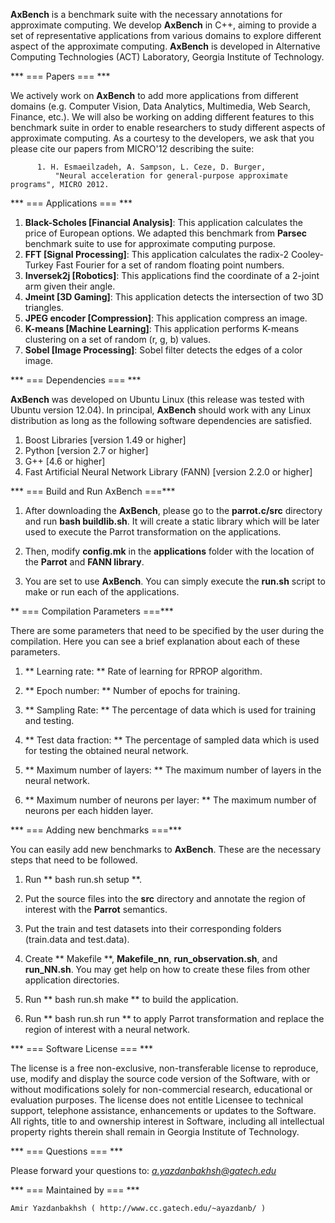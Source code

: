 **AxBench** is a benchmark suite with the necessary annotations for approximate computing. We develop **AxBench** in C++, aiming to provide a set of representative applications from various domains to explore different aspect of the approximate computing. **AxBench** is developed in Alternative Computing Technologies (ACT) Laboratory, Georgia Institute of Technology.

*** === Papers === ***

We actively work on **AxBench** to add more applications from different domains (e.g. Computer Vision, Data Analytics, Multimedia, Web Search, Finance, etc.). We will also be working on adding different features to this benchmark suite in order to enable researchers to study different aspects of approximate computing.  As a courtesy to the developers, we ask that you please cite our papers from MICRO'12 describing the suite:

          1. H. Esmaeilzadeh, A. Sampson, L. Ceze, D. Burger, 
              "Neural acceleration for general-purpose approximate programs", MICRO 2012.

*** === Applications === ***

1. **Black-Scholes [Financial Analysis]**: This application calculates the price of European options. We adapted this benchmark from **Parsec** benchmark suite to use for approximate computing purpose. 
2. **FFT [Signal Processing]**: This application calculates the radix-2 Cooley-Turkey Fast Fourier for a set of random floating point numbers. 
3. **Inversek2j [Robotics]**: This applications find the coordinate of a 2-joint arm given their angle.
4. **Jmeint [3D Gaming]**: This application detects the intersection of two 3D triangles.
5. **JPEG encoder [Compression]**: This application compress an image.
6. **K-means [Machine Learning]**: This application performs K-means clustering on a set of random (r, g, b) values.
7. **Sobel [Image Processing]**: Sobel filter detects the edges of a color image.

*** === Dependencies === ***

**AxBench** was developed on Ubuntu Linux (this release was tested with Ubuntu version 12.04). In principal, **AxBench** should work with any Linux distribution as long as the following software dependencies are satisfied.

1. Boost Libraries [version 1.49 or higher]
2. Python [version 2.7 or higher]
3. G++ [4.6 or higher]
4. Fast Artificial Neural Network Library (FANN) [version 2.2.0 or higher]

*** === Build and Run AxBench ===***

1) After downloading the **AxBench**, please go to the **parrot.c/src** directory and run **bash buildlib.sh**. It will create a static library which will be later used to execute the Parrot transformation on the applications.

2) Then, modify **config.mk** in the **applications** folder with the location of the **Parrot** and **FANN library**.

3) You are set to use **AxBench**. You can simply execute the **run.sh** script to make or run each of the applications. 

** === Compilation Parameters ===***

There are some parameters that need to be specified by the user during the compilation. Here you can see a brief explanation about each of these parameters.

1) ** Learning rate: ** Rate of learning for RPROP algorithm.

2) ** Epoch number: ** Number of epochs for training. 

3) ** Sampling Rate: ** The percentage of data which is used for training and testing.

4) ** Test data fraction: ** The percentage of sampled data which is used for testing the obtained neural network.

5) ** Maximum number of layers: ** The maximum number of layers in the neural network.

6) ** Maximum number of neurons per layer: ** The maximum number of neurons per each hidden layer.

*** === Adding new benchmarks ===***

You can easily add new benchmarks to **AxBench**. These are the necessary steps that need to be followed.
1) Run ** bash run.sh setup <application name>**.

2) Put the source files into the **src** directory and annotate the region of interest with the **Parrot** semantics.

3) Put the train and test datasets into their corresponding folders (train.data and test.data).

4) Create ** Makefile **, **Makefile_nn**, **run_observation.sh**, and **run_NN.sh**. You may get help on how to create these files from other application directories.

5) Run ** bash run.sh make <application name>** to build the application.

6) Run ** bash run.sh run <application name>** to apply Parrot transformation and replace the region of interest with a neural network.
 
*** === Software License === ***

The license is a free non-exclusive, non-transferable license to reproduce, use, modify and display the source code version of the Software, with or without modifications solely for non-commercial research, educational or evaluation purposes. The license does not entitle Licensee to technical support, telephone assistance, enhancements or updates to the Software. All rights, title to and ownership interest in Software, including all intellectual property rights therein shall remain in Georgia Institute of Technology.

*** === Questions === ***

Please forward your questions to: *a.yazdanbakhsh@gatech.edu*

*** === Maintained by === ***

    Amir Yazdanbakhsh ( http://www.cc.gatech.edu/~ayazdanb/ )